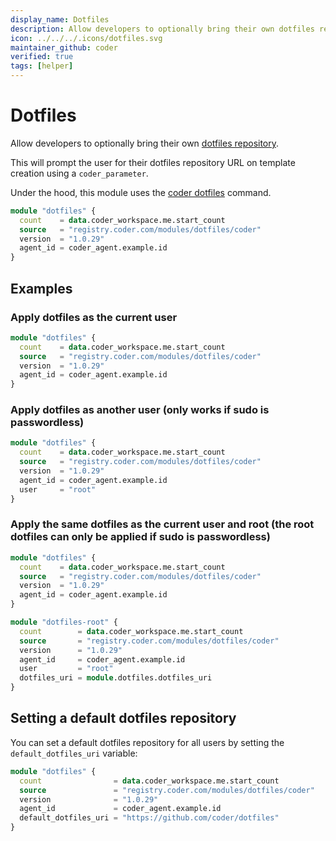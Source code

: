 ```yaml
---
display_name: Dotfiles
description: Allow developers to optionally bring their own dotfiles repository to customize their shell and IDE settings!
icon: ../../../.icons/dotfiles.svg
maintainer_github: coder
verified: true
tags: [helper]
---
```


# Dotfiles

Allow developers to optionally bring their own [dotfiles repository](https://dotfiles.github.io).

This will prompt the user for their dotfiles repository URL on template creation using a `coder_parameter`.

Under the hood, this module uses the [coder dotfiles](https://coder.com/docs/v2/latest/dotfiles) command.

```tf
module "dotfiles" {
  count    = data.coder_workspace.me.start_count
  source   = "registry.coder.com/modules/dotfiles/coder"
  version  = "1.0.29"
  agent_id = coder_agent.example.id
}
```

## Examples

### Apply dotfiles as the current user

```tf
module "dotfiles" {
  count    = data.coder_workspace.me.start_count
  source   = "registry.coder.com/modules/dotfiles/coder"
  version  = "1.0.29"
  agent_id = coder_agent.example.id
}
```

### Apply dotfiles as another user (only works if sudo is passwordless)

```tf
module "dotfiles" {
  count    = data.coder_workspace.me.start_count
  source   = "registry.coder.com/modules/dotfiles/coder"
  version  = "1.0.29"
  agent_id = coder_agent.example.id
  user     = "root"
}
```

### Apply the same dotfiles as the current user and root (the root dotfiles can only be applied if sudo is passwordless)

```tf
module "dotfiles" {
  count    = data.coder_workspace.me.start_count
  source   = "registry.coder.com/modules/dotfiles/coder"
  version  = "1.0.29"
  agent_id = coder_agent.example.id
}

module "dotfiles-root" {
  count        = data.coder_workspace.me.start_count
  source       = "registry.coder.com/modules/dotfiles/coder"
  version      = "1.0.29"
  agent_id     = coder_agent.example.id
  user         = "root"
  dotfiles_uri = module.dotfiles.dotfiles_uri
}
```

## Setting a default dotfiles repository

You can set a default dotfiles repository for all users by setting the `default_dotfiles_uri` variable:

```tf
module "dotfiles" {
  count                = data.coder_workspace.me.start_count
  source               = "registry.coder.com/modules/dotfiles/coder"
  version              = "1.0.29"
  agent_id             = coder_agent.example.id
  default_dotfiles_uri = "https://github.com/coder/dotfiles"
}
```
